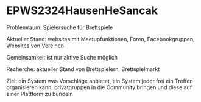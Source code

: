 # EPWS2324HausenHeSancak

Problemraum: Spielersuche für Brettspiele

Aktueller Stand: websites mit Meetupfunktionen, Foren, Facebookgruppen, Websites von Vereinen

Gemeinsamkeit ist nur aktive Suche möglich

Recherche: aktueller Stand von Brettspielern, Brettspielmarkt

Ziel: ein System was Vorschläge anbietet, ein System jeder frei ein Treffen organisieren kann, privatgruppen in die Community bringen und diese auf einer Plattform zu bündeln
